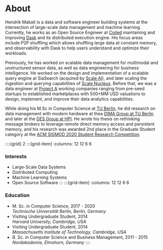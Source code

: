 # About

Hendrik Makait is a data and software engineer building systems at the intersection of large-scale data management and machine learning.
Currently, he works as an Open Source Engineer at <a href="https://www.coiled.io/">Coiled</a> maintaining and improving <a href="https://www.dask.org/">Dask</a> and its distributed execution engine.
His focus areas include P2P shuffling which allows shuffling large data at constant memory, and observability with Dask to help users understand and optimize their workloads.

Previously, he has worked on scalable data management for multimodal and unstructured sensor data, as well as data engineering for business intelligence. He worked on the design and implementation of a scalable query engine at SiaSearch (acquired by <a href="https://scale.com/">Scale AI</a>), and later scaling the ingestion and querying capabilities of <a href="https://scale.com/nucleus">Scale Nucleus</a>. 
Before that, we was a data engineer at [Project A](https://www.project-a.com) working companies ranging from pre-seed startups to established marketplaces with 500+MM USD valuations to design, implement, and improve their data analytics capabilities.

While doing his M.Sc in Computer Science at [TU Berlin](https://www.tu-berlin.de), he did research on data management with modern hardware at thea [DIMA Group at TU Berlin](https://www.dima.tu-berlin.de) and later at the [DES Group at HPI](https://hpi.de/rabl/home.html). 
He wrote his thesis on rethinking message brokers to leverage remote direct memory access and persistent memory, and his research was awarded 2nd place in the Graduate Student category at the [ACM SIGMOD 2020 Student Research Competition](https://src.acm.org/winners/2020).

::::{grid} 2
:::{grid-item}
:columns: 12 12 6 6
### **Interests**
- Large-Scale Data Systems
- Distributed Computing
- Machine Learning Systems 
- Open Source Software 
:::
:::{grid-item}
:columns: 12 12 6 6
### **Education**
- M. Sc. in Computer Science, 2017 - 2020</br>
  *Technische Universität Berlin, Berlin, Germany*   
- Visiting Undergraduate Student, 2014</br>
  *Harvard University, Cambridge, USA*
- Visiting Undergraduate Student, 2014</br>
  *Massachusetts Institute of Technology, Cambridge, USA*
- B. Sc. in Computer Science and Business Management, 2011 - 2015</br> 
  *Nordakademie, Elmshorn, Germany*
::::